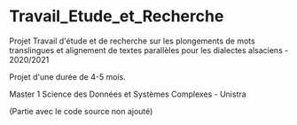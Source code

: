 # Travail_Etude_et_Recherche

Projet Travail d'étude et de recherche sur les plongements de mots translingues et alignement de textes parallèles pour les dialectes alsaciens - 2020/2021

Projet d'une durée de 4-5 mois.

Master 1 Science des Données et Systèmes Complexes - Unistra

(Partie avec le code source non ajouté)
